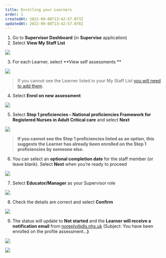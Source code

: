 ```yaml
---
title: Enrolling your Learners
order: 1
createdAt: 2022-09-08T13:42:57.073Z
updatedAt: 2022-09-08T13:42:57.078Z
---
```

1. Go to **Supervisor Dashboard** (in **Supervise** application)
2. Select **View My Staff List**

![](/img/enrolling_1.png)

3. For each Learner, select **View self assessments  **

![](/img/enrolling_2.png)

> If you cannot see the Learner listed in your My Staff List [you will need to add them](/user-guide/educator/03-staff-list/adding-delegates-to-your-staff-list).

4. Select **Enrol on new assessment**

![](/img/enrolling_3.png)

5. Select **Step 1 proficiencies – National proficiencies Framework for Registered Nurses in Adult Critical care** and select **Next**

![](/img/enrolling_4.png)

> **If you cannot see the Step 1 proficiencies listed as an option, this suggests the Learner has already been enrolled on the Step 1 proficiencies by someone else.** 

6. You can select an **optional completion date** for the staff member (or leave blank). Select **Next** when you’re ready to proceed 

![](/img/enrolling_5.png)

7. Select **Educator/Manager** as your Supervisor role

![](/img/enrolling_6.png)

8. Check the details are correct and select **Confirm**

![](/img/enrolling_7.png)

9. The status will update to **Not started** and the **Learner will receive a notification email** from noreply@dls.nhs.uk (Subject: You have been enrolled on the profile assessment...**)** 

![](/img/enrolling_8.png)

![](/img/enrolling_9.png)